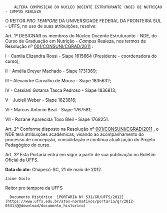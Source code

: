         ALTERA COMPOSIÇÃO DO NÚCLEO DOCENTE ESTRUTURANTE (NDE) DE NUTRIÇÃO - CAMPUS REALEZA  

O REITOR  *PRO TEMPORE*  DA UNIVERSIDADE FEDERAL DA FRONTEIRA SUL - UFFS, no uso de suas atribuições, resolve:

 Art. 1º DESIGNAR os membros do Núcleo Docente Estruturante - NDE, do Curso de Graduação em Nutrição -  *Campus*  Realeza, nos termos da Resolução nº  [001/CONSUNI/CGRAD/2011](https://www.uffs.edu.br/atos-normativos/resolucao/consuni/2011-0001) :

 I - Camila Elizandra Rossi - Siape 1615664 (Presidente - coordenadora do curso);

 II - Amélia Dreyer Machado - Siape 1731369;

 III - Alexandre Carvalho de Moura - Siape 1835632;

 IV - Cassiani Gotama Tasca Pedroso - Siape 1836813;

 V - Jucieli Weber - Siape 1823816;

 VI - Marcos Antonio Beal - Siape 1767581;

 VII - Rozane Aparecida Toso Bleil - Siape 1768251.

 Art. 2º Conforme disposto na Resolução nº  [001/CONSUNI/CGRAD/2011](https://www.uffs.edu.br/atos-normativos/resolucao/consuni/2011-0001) , o NDE terá atribuições acadêmicas, visando ao acompanhamento do processo de concepção, consolidação e contínua atualização do Projeto Pedagógico do curso.

 Art. 3º Esta Portaria entra em vigor a partir de sua publicação no Boletim Oficial da UFFS.

   **Data do ato:** Chapecó-SC, 21 de maio de 2012.   
 

    Jaime Giolo    
 Reitor pro tempore da UFFS 

      Documento Histórico  [PORTARIA Nº 531/GR/UFFS/2012](https://www.uffs.edu.br/atos-normativos/portaria/gr/2012-0531/@@download/documento_historico)     
      